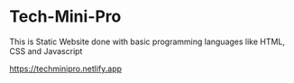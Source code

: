 # Tech-Mini-Pro

This is Static Website done with basic programming languages like HTML, CSS and Javascript

https://techminipro.netlify.app
